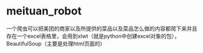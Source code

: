 # meituan_robot
一个爬虫可以把美团的商家以及所提供的菜品以及菜品怎么做的内容都爬下来并且存在一个excel表格里，会用到xlwt（就是python中创建excel对象的包），BeautifulSoup（主要是处理html页面的）
